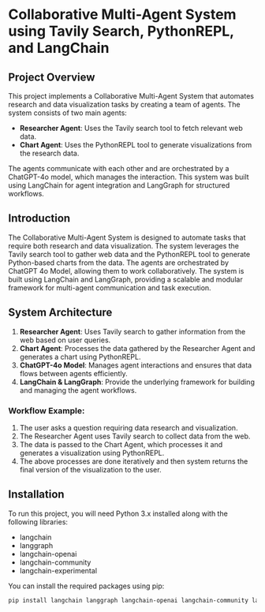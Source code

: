 # Collaborative Multi-Agent System using Tavily Search, PythonREPL, and LangChain

## Project Overview
This project implements a Collaborative Multi-Agent System that automates research and data visualization tasks by creating a team of agents. The system consists of two main agents: 
- **Researcher Agent**: Uses the Tavily search tool to fetch relevant web data.
- **Chart Agent**: Uses the PythonREPL tool to generate visualizations from the research data.

The agents communicate with each other and are orchestrated by a ChatGPT-4o model, which manages the interaction. This system was built using LangChain for agent integration and LangGraph for structured workflows.

## Introduction
The Collaborative Multi-Agent System is designed to automate tasks that require both research and data visualization. The system leverages the Tavily search tool to gather web data and the PythonREPL tool to generate Python-based charts from the data. The agents are orchestrated by ChatGPT 4o Model, allowing them to work collaboratively. The system is built using LangChain and LangGraph, providing a scalable and modular framework for multi-agent communication and task execution.

## System Architecture
1. **Researcher Agent**: Uses Tavily search to gather information from the web based on user queries.
2. **Chart Agent**: Processes the data gathered by the Researcher Agent and generates a chart using PythonREPL.
3. **ChatGPT-4o Model**: Manages agent interactions and ensures that data flows between agents efficiently.
4. **LangChain & LangGraph**: Provide the underlying framework for building and managing the agent workflows.

### Workflow Example:
1. The user asks a question requiring data research and visualization.
2. The Researcher Agent uses Tavily search to collect data from the web.
3. The data is passed to the Chart Agent, which processes it and generates a visualization using PythonREPL.
4. The above processes are done iteratively and then system returns the final version of the visualization to the user.

## Installation
To run this project, you will need Python 3.x installed along with the following libraries:

- langchain
- langgraph
- langchain-openai
- langchain-community
- langchain-experimental

You can install the required packages using pip:
```bash
pip install langchain langgraph langchain-openai langchain-community langchain-experimental
